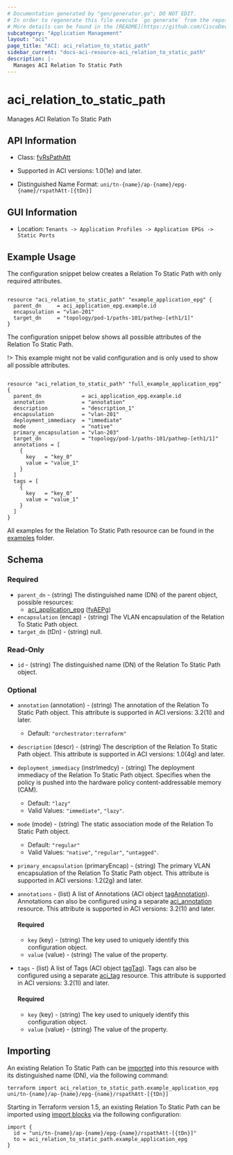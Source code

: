 ```yaml
---
# Documentation generated by "gen/generator.go"; DO NOT EDIT.
# In order to regenerate this file execute `go generate` from the repository root.
# More details can be found in the [README](https://github.com/CiscoDevNet/terraform-provider-aci/blob/master/README.md).
subcategory: "Application Management"
layout: "aci"
page_title: "ACI: aci_relation_to_static_path"
sidebar_current: "docs-aci-resource-aci_relation_to_static_path"
description: |-
  Manages ACI Relation To Static Path
---
```


# aci_relation_to_static_path #

Manages ACI Relation To Static Path



## API Information ##

* Class: [fvRsPathAtt](https://pubhub.devnetcloud.com/media/model-doc-latest/docs/app/index.html#/objects/fvRsPathAtt/overview)

* Supported in ACI versions: 1.0(1e) and later.

* Distinguished Name Format: `uni/tn-{name}/ap-{name}/epg-{name}/rspathAtt-[{tDn}]`

## GUI Information ##

* Location: `Tenants -> Application Profiles -> Application EPGs -> Static Ports`

## Example Usage ##

The configuration snippet below creates a Relation To Static Path with only required attributes.

```hcl

resource "aci_relation_to_static_path" "example_application_epg" {
  parent_dn     = aci_application_epg.example.id
  encapsulation = "vlan-201"
  target_dn     = "topology/pod-1/paths-101/pathep-[eth1/1]"
}

```
The configuration snippet below shows all possible attributes of the Relation To Static Path.

!> This example might not be valid configuration and is only used to show all possible attributes.

```hcl

resource "aci_relation_to_static_path" "full_example_application_epg" {
  parent_dn             = aci_application_epg.example.id
  annotation            = "annotation"
  description           = "description_1"
  encapsulation         = "vlan-201"
  deployment_immediacy  = "immediate"
  mode                  = "native"
  primary_encapsulation = "vlan-203"
  target_dn             = "topology/pod-1/paths-101/pathep-[eth1/1]"
  annotations = [
    {
      key   = "key_0"
      value = "value_1"
    }
  ]
  tags = [
    {
      key   = "key_0"
      value = "value_1"
    }
  ]
}

```

All examples for the Relation To Static Path resource can be found in the [examples](https://github.com/CiscoDevNet/terraform-provider-aci/tree/master/examples/resources/aci_relation_to_static_path) folder.

## Schema ##

### Required ###

* `parent_dn` - (string) The distinguished name (DN) of the parent object, possible resources:
  - [aci_application_epg](https://registry.terraform.io/providers/CiscoDevNet/aci/latest/docs/resources/application_epg) ([fvAEPg](https://pubhub.devnetcloud.com/media/model-doc-latest/docs/app/index.html#/objects/fvAEPg/overview))
* `encapsulation` (encap) - (string) The VLAN encapsulation of the Relation To Static Path object.
* `target_dn` (tDn) - (string) null.

### Read-Only ###

* `id` - (string) The distinguished name (DN) of the Relation To Static Path object.

### Optional ###

* `annotation` (annotation) - (string) The annotation of the Relation To Static Path object. This attribute is supported in ACI versions: 3.2(1l) and later.
  - Default: `"orchestrator:terraform"`
* `description` (descr) - (string) The description of the Relation To Static Path object. This attribute is supported in ACI versions: 1.0(4g) and later.
* `deployment_immediacy` (instrImedcy) - (string) The deployment immediacy of the Relation To Static Path object. Specifies when the policy is pushed into the hardware policy content-addressable memory (CAM).
  - Default: `"lazy"`
  - Valid Values: `"immediate"`, `"lazy"`.
* `mode` (mode) - (string) The static association mode of the Relation To Static Path object.
  - Default: `"regular"`
  - Valid Values: `"native"`, `"regular"`, `"untagged"`.
* `primary_encapsulation` (primaryEncap) - (string) The primary VLAN encapsulation of the Relation To Static Path object. This attribute is supported in ACI versions: 1.2(2g) and later.
* `annotations` - (list) A list of Annotations (ACI object [tagAnnotation](https://pubhub.devnetcloud.com/media/model-doc-latest/docs/app/index.html#/objects/tagAnnotation/overview)). Annotations can also be configured using a separate [aci_annotation](https://registry.terraform.io/providers/CiscoDevNet/aci/latest/docs/resources/annotation) resource. This attribute is supported in ACI versions: 3.2(1l) and later.
  #### Required ####
  
    * `key` (key) - (string) The key used to uniquely identify this configuration object.
    * `value` (value) - (string) The value of the property.
* `tags` - (list) A list of Tags (ACI object [tagTag](https://pubhub.devnetcloud.com/media/model-doc-latest/docs/app/index.html#/objects/tagTag/overview)). Tags can also be configured using a separate [aci_tag](https://registry.terraform.io/providers/CiscoDevNet/aci/latest/docs/resources/tag) resource. This attribute is supported in ACI versions: 3.2(1l) and later.
  #### Required ####
  
    * `key` (key) - (string) The key used to uniquely identify this configuration object.
    * `value` (value) - (string) The value of the property.

## Importing

An existing Relation To Static Path can be [imported](https://www.terraform.io/docs/import/index.html) into this resource with its distinguished name (DN), via the following command:

```
terraform import aci_relation_to_static_path.example_application_epg uni/tn-{name}/ap-{name}/epg-{name}/rspathAtt-[{tDn}]
```

Starting in Terraform version 1.5, an existing Relation To Static Path can be imported
using [import blocks](https://developer.hashicorp.com/terraform/language/import) via the following configuration:

```
import {
  id = "uni/tn-{name}/ap-{name}/epg-{name}/rspathAtt-[{tDn}]"
  to = aci_relation_to_static_path.example_application_epg
}
```
